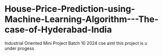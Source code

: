 # House-Price-Prediction-using-Machine-Learning-Algorithm---The-case-of-Hyderabad-India
Industrial Oriented Mini Project Batch 10 2024 cse aiml
this project is u under progess

